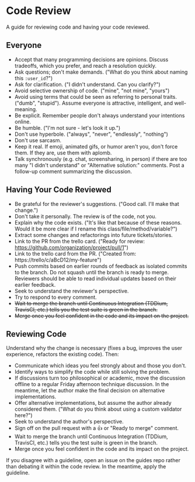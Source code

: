 Code Review
===========

A guide for reviewing code and having your code reviewed.

Everyone
--------

* Accept that many programming decisions are opinions. Discuss tradeoffs, which
  you prefer, and reach a resolution quickly.
* Ask questions; don't make demands. ("What do you think about naming this
  `:user_id`?")
* Ask for clarification. ("I didn't understand. Can you clarify?")
* Avoid selective ownership of code. ("mine", "not mine", "yours")
* Avoid using terms that could be seen as referring to personal traits. ("dumb",
  "stupid"). Assume everyone is attractive, intelligent, and well-meaning.
* Be explicit. Remember people don't always understand your intentions online.
* Be humble. ("I'm not sure - let's look it up.")
* Don't use hyperbole. ("always", "never", "endlessly", "nothing")
* Don't use sarcasm.
* Keep it real. If emoji, animated gifs, or humor aren't you, don't force them.
  If they are, use them with aplomb.
* Talk synchronously (e.g. chat, screensharing, in person) if there are too many
  "I didn't understand" or "Alternative solution:" comments. Post a follow-up
  comment summarizing the discussion.

Having Your Code Reviewed
-------------------------

* Be grateful for the reviewer's suggestions. ("Good call. I'll make that
  change.")
* Don't take it personally. The review is of the code, not you.
* Explain why the code exists. ("It's like that because of these reasons. Would
  it be more clear if I rename this class/file/method/variable?")
* Extract some changes and refactorings into future tickets/stories.
* Link to the PR from the trello card. ("Ready for review:
  https://github.com/organization/project/pull/1")
* Link to the trello card from the PR. ("Created from:
  https://trello/c/aBcD12/my-feature")
* Push commits based on earlier rounds of feedback as isolated commits to the
  branch. Do not squash until the branch is ready to merge. Reviewers should be
  able to read individual updates based on their earlier feedback.
* Seek to understand the reviewer's perspective.
* Try to respond to every comment.
* ~~Wait to merge the branch until Continuous Integration (TDDium, TravisCI, etc.)
  tells you the test suite is green in the branch.~~
* ~~Merge once you feel confident in the code and its impact on the project.~~

Reviewing Code
--------------

Understand why the change is necessary (fixes a bug, improves the user
experience, refactors the existing code). Then:

* Communicate which ideas you feel strongly about and those you don't.
* Identify ways to simplify the code while still solving the problem.
* If discussions turn too philosophical or academic, move the discussion offline
  to a regular Friday afternoon technique discussion. In the meantime, let the
  author make the final decision on alternative implementations.
* Offer alternative implementations, but assume the author already considered
  them. ("What do you think about using a custom validator here?")
* Seek to understand the author's perspective.
* Sign off on the pull request with a :thumbsup: or "Ready to merge" comment.
* Wait to merge the branch until Continuous Integration (TDDium, TravisCI, etc.)
  tells you the test suite is green in the branch.
* Merge once you feel confident in the code and its impact on the project.

If you disagree with a guideline, open an issue on the guides repo rather than
debating it within the code review. In the meantime, apply the guideline.
